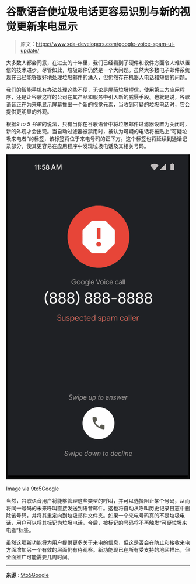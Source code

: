 # 谷歌语音使垃圾电话更容易识别与新的视觉更新来电显示

> 原文：<https://www.xda-developers.com/google-voice-spam-ui-update/>

大多数人都会同意，在过去的十年里，我们已经看到了硬件和软件方面令人难以置信的技术进步。尽管如此，垃圾邮件仍然是一个大问题。虽然大多数电子邮件系统现在已经能够很好地处理垃圾邮件的涌入，但仍然存在机器人电话和短信的问题。

我们的智能手机有办法处理这些不便，无论是[屏蔽垃圾短信](https://www.xda-developers.com/how-to-block-spam-messages-on-your-phone/)，使用第三方应用程序，还是让谷歌这样的公司在其产品和服务中引入新的威慑手段。也就是说，谷歌语音正在为来电显示屏幕推出一个新的视觉元素，当收到可疑的垃圾电话时，它会提供更明显的外观。

根据*9 to 5 谷歌*的说法，只有当你在谷歌语音中将垃圾邮件过滤器设置为关闭时，新的外观才会出现。当自动过滤器被禁用时，被认为可疑的电话将被贴上“可疑垃圾来电者”的标签，该标签将位于来电号码的正下方。这个标签也将延续到通话记录部分，使其更容易在应用程序中发现垃圾电话及其相关号码。

 <picture>![Google-Voice-spam-caller-1](img/26b057026966665312a0b355603e2b1c.png)</picture> 

Image via 9to5Google

当然，谷歌语音用户将能够管理这些类型的呼叫，并可以选择阻止某个号码，从而将同一号码的未来呼叫直接发送到语音邮件。这也将自动从呼叫历史记录日志中删除该号码，并将其重定向到垃圾邮件文件夹。如果一个来电号码真的不是垃圾电话，用户可以将其标记为垃圾电话，今后，被标记的号码将不再触发“可疑垃圾来电者”标签。

虽然这项新功能将为用户提供更多关于来电的信息，但这是否会在防止和接收来电方面增加另一个有效的层面仍有待观察。新功能现已在所有受支持的地区推出，但全面推广可能需要几周时间。

* * *

**来源** : [9to5Google](https://9to5google.com/2022/12/29/google-voice-spam-caller/)